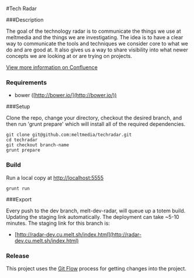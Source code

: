 #Tech Radar

###Description

The goal of the technology radar is to communicate the things we use at meltmedia and the things we are investigating. The idea is to have a clear way to communicate the tools and techniques we consider core to what we do and are good at. It also gives us a way to share visibility into what newer concepts we are looking at or are trying on projects.

[View more information on Confluence](https://confluence.meltdev.com/display/RDEV/Tech+Radar)

### Requirements

- bower ([http://bower.io/](http://bower.io/))

###Setup

Clone the repo, change your directory, checkout the desired branch, and then run 'grunt prepare' which will install all of the required dependencies.

```
git clone git@github.com:meltmedia/techradar.git
cd techradar
git checkout branch-name
grunt prepare
```

### Build

Run a local copy at [http://localhost:5555](http://localhost:5555)

```
grunt run
```

###Export

Every push to the dev branch, melt-dev-radar, will queue up a totem build. Updating the staging link automatically. The deployment can take ~5-10 minutes. The staging link for this branch is:

- [http://radar-dev.cu.melt.sh/index.html](http://radar-dev.cu.melt.sh/index.html)

### Release

This project uses the [Git Flow](https://confluence.meltdev.com/display/DEV/Git+Flow) process for getting changes into the project.